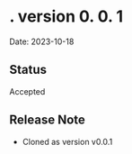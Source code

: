 # . version 0. 0. 1

Date: 2023-10-18

## Status

Accepted

## Release Note
- Cloned as version v0.0.1
